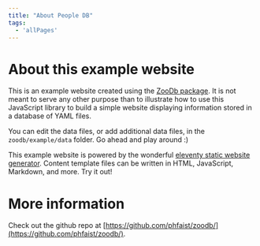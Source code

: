 ```yaml
---
title: "About People DB"
tags:
  - 'allPages'
---
```


# About this example website

This is an example website created using the [ZooDb
package](https://github.com/phfaist/zoodb).  It is not meant to serve any other
purpose than to illustrate how to use this JavaScript library to build a simple
website displaying information stored in a database of YAML files.

You can edit the data files, or add additional data files, in the
`zoodb/example/data` folder.  Go ahead and play around :)

This example website is powered by the wonderful [eleventy static website
generator](https://11ty.dev/).  Content template files can be written in HTML,
JavaScript, Markdown, and more.  Try it out!


# More information

Check out the github repo at
[https://github.com/phfaist/zoodb/](https://github.com/phfaist/zoodb/).

